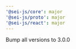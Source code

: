 ```yaml
---
'@sei-js/core': major
'@sei-js/proto': major
'@sei-js/react': major
---
```


Bump all versions to 3.0.0

